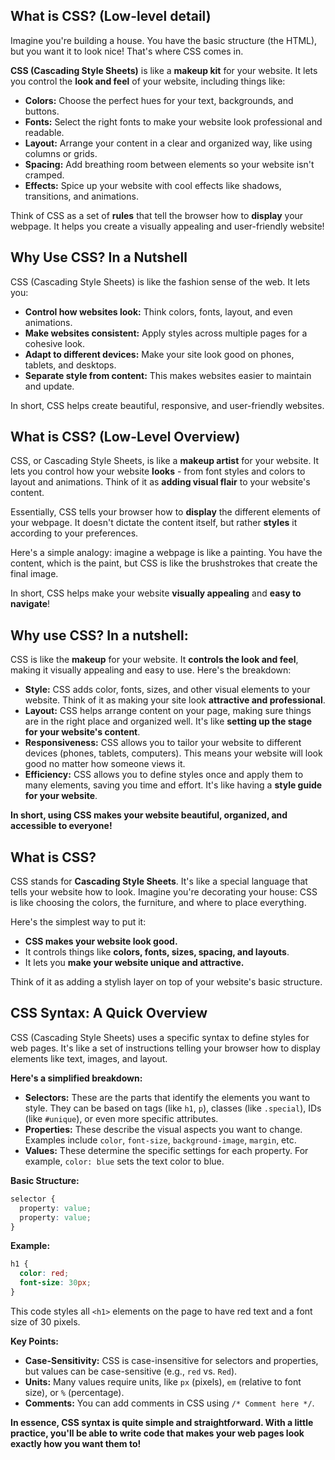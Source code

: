 ## What is CSS? (Low-level detail)

Imagine you're building a house. You have the basic structure (the HTML), but you want it to look nice! That's where CSS comes in. 

**CSS (Cascading Style Sheets)** is like a **makeup kit** for your website. It lets you control the **look and feel** of your website, including things like:

* **Colors:**  Choose the perfect hues for your text, backgrounds, and buttons.
* **Fonts:** Select the right fonts to make your website look professional and readable.
* **Layout:** Arrange your content in a clear and organized way, like using columns or grids.
* **Spacing:** Add breathing room between elements so your website isn't cramped.
* **Effects:**  Spice up your website with cool effects like shadows, transitions, and animations.

Think of CSS as a set of **rules** that tell the browser how to **display** your webpage. It helps you create a visually appealing and user-friendly website! 
## Why Use CSS? In a Nutshell

CSS (Cascading Style Sheets) is like the fashion sense of the web. It lets you:

* **Control how websites look:**  Think colors, fonts, layout, and even animations. 
* **Make websites consistent:**  Apply styles across multiple pages for a cohesive look.
* **Adapt to different devices:**  Make your site look good on phones, tablets, and desktops.
* **Separate style from content:**  This makes websites easier to maintain and update. 

In short, CSS helps create beautiful, responsive, and user-friendly websites. 
## What is CSS? (Low-Level Overview)

CSS, or Cascading Style Sheets, is like a **makeup artist** for your website. It lets you control how your website **looks** - from font styles and colors to layout and animations. Think of it as **adding visual flair** to your website's content.

Essentially, CSS tells your browser how to **display** the different elements of your webpage. It doesn't dictate the content itself, but rather **styles** it according to your preferences.

Here's a simple analogy: imagine a webpage is like a painting. You have the content, which is the paint, but CSS is like the brushstrokes that create the final image. 

In short, CSS helps make your website **visually appealing** and **easy to navigate**! 
## Why use CSS? In a nutshell:

CSS is like the **makeup** for your website. It **controls the look and feel**, making it visually appealing and easy to use. Here's the breakdown:

* **Style:**  CSS adds color, fonts, sizes, and other visual elements to your website. Think of it as making your site look **attractive and professional**. 
* **Layout:** CSS helps arrange content on your page, making sure things are in the right place and organized well. It's like **setting up the stage for your website's content**. 
* **Responsiveness:**  CSS allows you to tailor your website to different devices (phones, tablets, computers). This means your website will look good no matter how someone views it. 
* **Efficiency:**  CSS allows you to define styles once and apply them to many elements, saving you time and effort. It's like having a **style guide for your website**. 

**In short, using CSS makes your website beautiful, organized, and accessible to everyone!** 
## What is CSS? 

CSS stands for **Cascading Style Sheets**. It's like a special language that tells your website how to look. Imagine you're decorating your house: CSS is like choosing the colors, the furniture, and where to place everything. 

Here's the simplest way to put it: 

* **CSS makes your website look good.** 
* It controls things like **colors, fonts, sizes, spacing, and layouts**. 
* It lets you **make your website unique and attractive.** 

Think of it as adding a stylish layer on top of your website's basic structure. 
## CSS Syntax: A Quick Overview

CSS (Cascading Style Sheets) uses a specific syntax to define styles for web pages. It's like a set of instructions telling your browser how to display elements like text, images, and layout. 

**Here's a simplified breakdown:**

* **Selectors:** These are the parts that identify the elements you want to style. They can be based on tags (like `h1`, `p`), classes (like `.special`), IDs (like `#unique`), or even more specific attributes.
* **Properties:** These describe the visual aspects you want to change. Examples include `color`, `font-size`, `background-image`, `margin`, etc. 
* **Values:** These determine the specific settings for each property. For example, `color: blue` sets the text color to blue.

**Basic Structure:**

```css
selector {
  property: value;
  property: value;
}
```

**Example:**

```css
h1 {
  color: red;
  font-size: 30px;
}
```

This code styles all `<h1>` elements on the page to have red text and a font size of 30 pixels.

**Key Points:**

* **Case-Sensitivity:** CSS is case-insensitive for selectors and properties, but values can be case-sensitive (e.g., `red` vs. `Red`).
* **Units:** Many values require units, like `px` (pixels), `em` (relative to font size), or `%` (percentage).
* **Comments:** You can add comments in CSS using `/* Comment here */`.

**In essence, CSS syntax is quite simple and straightforward. With a little practice, you'll be able to write code that makes your web pages look exactly how you want them to!**
